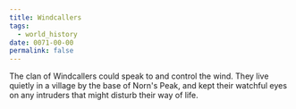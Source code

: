 ```yaml
---
title: Windcallers
tags:
  - world_history
date: 0071-00-00
permalink: false
---
```

The clan of Windcallers could speak to and control the wind. They live quietly in a village by the base of Norn's Peak, and kept their watchful eyes on any intruders that might disturb their way of life.